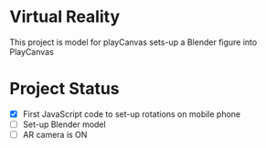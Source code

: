 # Virtual Reality

This project is model for playCanvas sets-up a Blender figure into PlayCanvas 

# Project Status

- [X] First JavaScript code to set-up rotations on mobile phone
- [ ] Set-up Blender model
- [ ] AR camera is ON